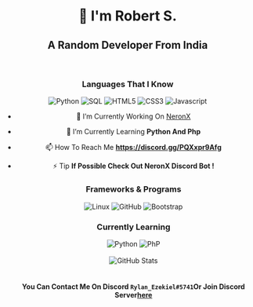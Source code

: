 
<div align="center">
  <h1 style="font-weight: bold;">👋 I'm Robert S.</h1>
  <h2>A Random Developer From India</h2>
  <br/>
  <h3>Languages That I Know</h3>
  <div>
    <img alt="Python" src="https://img.shields.io/badge/-Python-040a16?style=for-the-badge&logo=python">
    <img alt="SQL" src="https://img.shields.io/badge/-SQL-040a16?style=for-the-badge&logo=postgresql">
    <img alt="HTML5" src="https://img.shields.io/badge/-HTML5-040a16?style=for-the-badge&logo=html5">
    <img alt="CSS3" src="https://img.shields.io/badge/-CSS3-040a16?style=for-the-badge&logo=css3">
    <img alt="Javascript" src="https://img.shields.io/badge/-Javascript-040a16?style=for-the-badge&logo=javascript">
  </div>

  - 🔭 I’m Currently Working On [NeronX](https://neronx.myvnc.com/)

- 🌱 I’m Currently Learning **Python And Php**

- 📫 How To Reach Me **https://discord.gg/PQXxpr9Afg**

- ⚡ Tip **If Possible Check Out NeronX Discord Bot !**

  
  <h3>Frameworks & Programs</h3>
  <div>

    <img alt="Linux" src="https://img.shields.io/badge/-Linux-040a16?style=for-the-badge&logo=linux">
    <img alt="GitHub" src="https://img.shields.io/badge/-GitHub-040a16?style=for-the-badge&logo=github">
    <img alt="Bootstrap" src="https://img.shields.io/badge/-Bootstrap-040a16?style=for-the-badge&logo=bootstrap">
  </div>

  <h3>Currently Learning</h3>
  <div>
    <img alt="Python" src="https://img.shields.io/badge/-Python-040a16?style=for-the-badge&logo=python">
    <img alt="PhP" src="https://img.shields.io/badge/-Php-040a16?style=for-the-badge&logo=php">
  </div>
  <br/>
  <div>
    <img alt="GitHub Stats" src="https://github-readme-stats.vercel.app/api?username=RyLanEzekieL&count_private=true&show_icons=true&title_color=ffffff&text_color=ffffff&icon_color=ffffff&bg_color=040a16">
  </div>
  <br/>
  <h4>You Can Contact Me On Discord <code>Rylan_Ezekiel#5741</code>Or Join Discord Server<a href="mailto:https://discord.gg/PQXxpr9Afg">here</a></h4>
</div>
